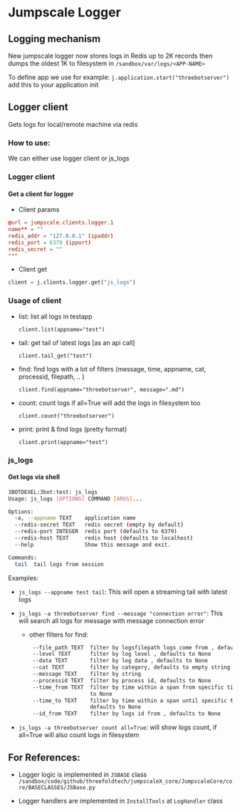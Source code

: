 # Jumpscale Logger

## Logging mechanism

New jumpscale logger now stores logs in Redis up to 2K records then dumps the oldest 1K to filesystem
in `/sandbox/var/logs/<APP-NAME>`

To define app we use for example: `j.application.start("threebotserver")` add this to your application init

## Logger client

Gets logs for local/remote machine via redis

### How to use:

We can either use logger client or js_logs

### Logger client

#### Get a client for logger

- Client params

```toml
@url = jumpscale.clients.logger.1
name** = ""
redis_addr = "127.0.0.1" (ipaddr)
redis_port = 6379 (ipport)
redis_secret = ""
"""
```

- Client get

```python
client = j.clients.logger.get("js_logs")
```

### Usage of client

- list:  list all logs in testapp

    `client.list(appname="test")`

- tail: get tail of latest logs [as an api call]

    `client.tail_get("test") `

- find: find logs with a lot of filters (message, time, appname, cat, processid, filepath, .. )

    `client.find(appname="threebotserver", message=".md")`

- count: count logs if all=True will add the logs in filesystem too

    `client.count("threebotserver") `

- print: print & find logs (pretty format)

    `client.print(appname="test")`


### js_logs

#### Get logs via shell

```bash
3BOTDEVEL:3bot:test: js_logs
Usage: js_logs [OPTIONS] COMMAND [ARGS]...

Options:
  -a, --appname TEXT    application name
  --redis-secret TEXT   redis secret (empty by default)
  --redis-port INTEGER  redis port (defaults to 6379)
  --redis-host TEXT     redis host (defaults to localhost)
  --help                Show this message and exit.

Commands:
  tail  tail logs from session
```

Examples:

- `js_logs --appname test tail`: This will open a streaming tail with latest logs

- `js_logs -a threebotserver find --message "connection error"`: This will search all logs for message with message connection error
    - other filters for find:

         ```bash
          --file_path TEXT  filter by logsfilepath logs come from , defaults to None
          --level TEXT      filter by log level , defaults to None
          --data TEXT       filter by log data , defaults to None
          --cat TEXT        filter by category, defaults to empty string
          --message TEXT    filter by string
          --processid TEXT  filter by process id, defaults to None
          --time_from TEXT  filter by time within a span from specific time, defaults
                            to None
          --time_to TEXT    filter by time within a span until specific time ,
                            defaults to None
          --id_from TEXT    filter by logs id from , defaults to None
        ```

- `js_logs -a threebotserver count all=True`: will show logs count, if all=True will also count logs in filesystem

## For References:

- Logger logic is implemented in `JSBASE` class `/sandbox/code/github/threefoldtech/jumpscaleX_core/JumpscaleCore/core/BASECLASSES/JSBase.py`

- Logger handlers are implemented in `InstallTools` at `LogHandler` class
